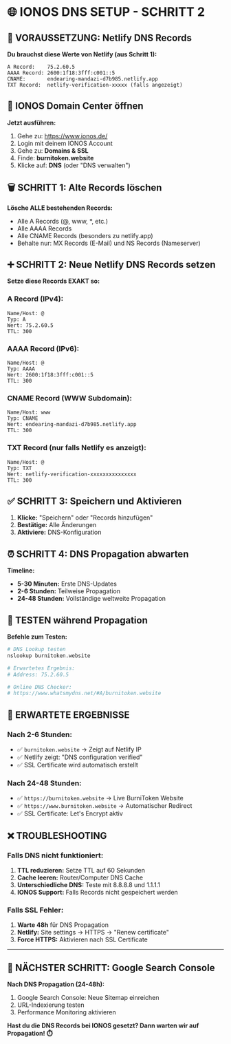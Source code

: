 # 🌐 IONOS DNS SETUP - SCHRITT 2

## 🔑 VORAUSSETZUNG: Netlify DNS Records

**Du brauchst diese Werte von Netlify (aus Schritt 1):**
```
A Record:    75.2.60.5
AAAA Record: 2600:1f18:3fff:c001::5
CNAME:       endearing-mandazi-d7b985.netlify.app
TXT Record:  netlify-verification-xxxxx (falls angezeigt)
```

## 🚀 IONOS Domain Center öffnen

**Jetzt ausführen:**
1. Gehe zu: https://www.ionos.de/
2. Login mit deinem IONOS Account
3. Gehe zu: **Domains & SSL**
4. Finde: **burnitoken.website**
5. Klicke auf: **DNS** (oder "DNS verwalten")

## 🗑️ SCHRITT 1: Alte Records löschen

**Lösche ALLE bestehenden Records:**
- Alle A Records (@, www, *, etc.)
- Alle AAAA Records
- Alle CNAME Records (besonders zu netlify.app)
- Behalte nur: MX Records (E-Mail) und NS Records (Nameserver)

## ➕ SCHRITT 2: Neue Netlify DNS Records setzen

**Setze diese Records EXAKT so:**

### A Record (IPv4):
```
Name/Host: @
Typ: A
Wert: 75.2.60.5
TTL: 300
```

### AAAA Record (IPv6):
```
Name/Host: @
Typ: AAAA
Wert: 2600:1f18:3fff:c001::5
TTL: 300
```

### CNAME Record (WWW Subdomain):
```
Name/Host: www
Typ: CNAME
Wert: endearing-mandazi-d7b985.netlify.app
TTL: 300
```

### TXT Record (nur falls Netlify es anzeigt):
```
Name/Host: @
Typ: TXT
Wert: netlify-verification-xxxxxxxxxxxxxxx
TTL: 300
```

## ✅ SCHRITT 3: Speichern und Aktivieren

1. **Klicke:** "Speichern" oder "Records hinzufügen"
2. **Bestätige:** Alle Änderungen
3. **Aktiviere:** DNS-Konfiguration

## ⏰ SCHRITT 4: DNS Propagation abwarten

**Timeline:**
- **5-30 Minuten:** Erste DNS-Updates
- **2-6 Stunden:** Teilweise Propagation
- **24-48 Stunden:** Vollständige weltweite Propagation

## 🧪 TESTEN während Propagation

**Befehle zum Testen:**
```bash
# DNS Lookup testen
nslookup burnitoken.website

# Erwartetes Ergebnis:
# Address: 75.2.60.5

# Online DNS Checker:
# https://www.whatsmydns.net/#A/burnitoken.website
```

## 🎯 ERWARTETE ERGEBNISSE

### Nach 2-6 Stunden:
- ✅ `burnitoken.website` → Zeigt auf Netlify IP
- ✅ Netlify zeigt: "DNS configuration verified"
- ✅ SSL Certificate wird automatisch erstellt

### Nach 24-48 Stunden:
- ✅ `https://burnitoken.website` → Live BurniToken Website
- ✅ `https://www.burnitoken.website` → Automatischer Redirect
- ✅ SSL Certificate: Let's Encrypt aktiv

## ❌ TROUBLESHOOTING

### Falls DNS nicht funktioniert:
1. **TTL reduzieren:** Setze TTL auf 60 Sekunden
2. **Cache leeren:** Router/Computer DNS Cache
3. **Unterschiedliche DNS:** Teste mit 8.8.8.8 und 1.1.1.1
4. **IONOS Support:** Falls Records nicht gespeichert werden

### Falls SSL Fehler:
1. **Warte 48h** für DNS Propagation
2. **Netlify:** Site settings → HTTPS → "Renew certificate"
3. **Force HTTPS:** Aktivieren nach SSL Certificate

---

## 🔄 NÄCHSTER SCHRITT: Google Search Console

**Nach DNS Propagation (24-48h):**
1. Google Search Console: Neue Sitemap einreichen
2. URL-Indexierung testen
3. Performance Monitoring aktivieren

**Hast du die DNS Records bei IONOS gesetzt? Dann warten wir auf Propagation! ⏱️**
